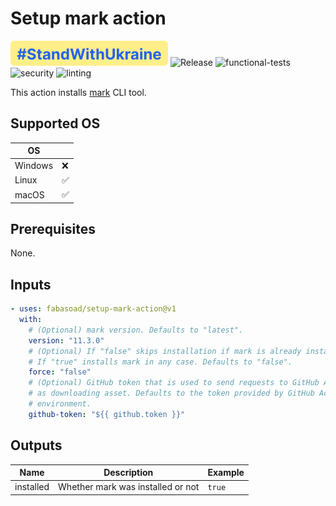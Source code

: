 # Setup mark action

[![Stand With Ukraine](https://raw.githubusercontent.com/vshymanskyy/StandWithUkraine/main/badges/StandWithUkraine.svg)](https://stand-with-ukraine.pp.ua)
![Release](https://img.shields.io/github/v/release/fabasoad/setup-mark-action?include_prereleases)
![functional-tests](https://github.com/fabasoad/setup-mark-action/actions/workflows/functional-tests.yml/badge.svg)
![security](https://github.com/fabasoad/setup-mark-action/actions/workflows/security.yml/badge.svg)
![linting](https://github.com/fabasoad/setup-mark-action/actions/workflows/linting.yml/badge.svg)

This action installs [mark](https://github.com/kovetskiy/mark) CLI tool.

## Supported OS

<!-- prettier-ignore-start -->
| OS      |                    |
|---------|--------------------|
| Windows | :x:                |
| Linux   | :white_check_mark: |
| macOS   | :white_check_mark: |
<!-- prettier-ignore-end -->

## Prerequisites

None.

## Inputs

```yaml
- uses: fabasoad/setup-mark-action@v1
  with:
    # (Optional) mark version. Defaults to "latest".
    version: "11.3.0"
    # (Optional) If "false" skips installation if mark is already installed.
    # If "true" installs mark in any case. Defaults to "false".
    force: "false"
    # (Optional) GitHub token that is used to send requests to GitHub API such
    # as downloading asset. Defaults to the token provided by GitHub Actions
    # environment.
    github-token: "${{ github.token }}"
```

## Outputs

<!-- prettier-ignore-start -->
| Name      | Description                       | Example |
|-----------|-----------------------------------|---------|
| installed | Whether mark was installed or not | `true`  |
<!-- prettier-ignore-end -->

